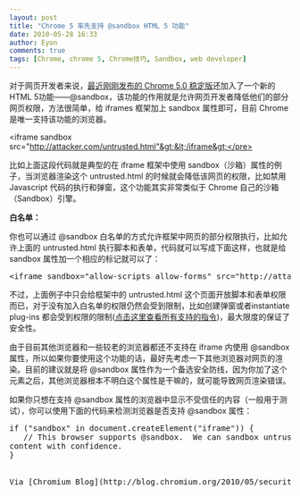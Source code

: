 ```yaml
---
layout: post
title: "Chrome 5 率先支持 @sandbox HTML 5 功能"
date: 2010-05-28 16:33
author: Eyon
comments: true
tags: [Chrome, chrome 5, Chrome技巧, Sandbox, web developer]
---
```

对于网页开发者来说，[最近刚刚发布的 Chrome 5.0 稳定版](http://www.chromi.org/archives/4879)还加入了一个新的 HTML 5功能——@sandbox，该功能的作用就是允许网页开发者降低他们的部分网页权限，方法很简单，给 iframes 框架加上 sandbox 属性即可，目前 Chrome 是唯一支持该功能的浏览器。



&lt;iframe sandbox src="http://attacker.com/untrusted.html"&gt;&lt;/iframe&gt;</pre>

比如上面这段代码就是典型的在 iframe 框架中使用 sandbox（沙箱）属性的例子，当浏览器渲染这个 untrusted.html 的时候就会降低该网页的权限，比如禁用 Javascript 代码的执行和弹窗，这个功能其实非常类似于 Chrome 自己的沙箱（Sandbox）引擎。

**白名单：**

你也可以通过 @sandbox 白名单的方式允许框架中网页的部分权限执行，比如允许上面的 untrusted.html 执行脚本和表单，代码就可以写成下面这样，也就是给 sandbox 属性加一个相应的标记就可以了：

<pre>&lt;iframe sandbox="allow-scripts allow-forms" src="http://attacker.com/untrusted.html"&gt;&lt;/iframe&gt;</pre>

不过，上面例子中只会给框架中的 untrusted.html 这个页面开放脚本和表单权限而已，对于没有加入白名单的权限仍然会受到限制，比如创建弹窗或者instantiate plug-ins 都会受到权限的限制([点击这里查看所有支持的指令](http://www.whatwg.org/specs/web-apps/current-work/#attr-iframe-sandbox))，最大限度的保证了安全性。

由于目前其他浏览器和一些较老的浏览器都还不支持在 iframe 内使用 @sandbox 属性，所以如果你要使用这个功能的话，最好先考虑一下其他浏览器对网页的渲染。目前的建议就是将 @sandbox 属性作为一个备选安全防线，因为你加了这个元素之后，其他浏览器根本不明白这个属性是干嘛的，就可能导致网页渲染错误。

如果你只想在支持 @sandbox 属性的浏览器中显示不受信任的内容（一般用于测试），你可以使用下面的代码来检测浏览器是否支持 @sandbox 属性：

<pre>if ("sandbox" in document.createElement("iframe")) {
   // This browser supports @sandbox.  We can sandbox untrusted
content with confidence.
}


Via [Chromium Blog](http://blog.chromium.org/2010/05/security-in-depth-html5s-sandbox.html)
